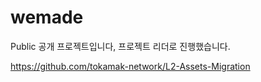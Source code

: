# wemade
Public 공개 프로젝트입니다, 프로젝트 리더로 진행했습니다.

https://github.com/tokamak-network/L2-Assets-Migration